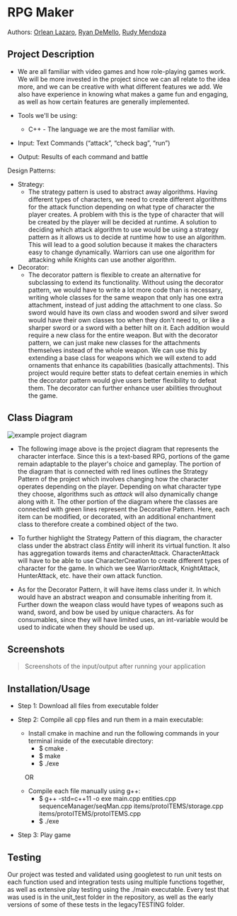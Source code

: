 # RPG Maker
 
  Authors: [Orlean Lazaro](https://github.com/olaza003), [Ryan DeMello](https://github.com/rdemello7300), [Rudy Mendoza](https://github.com/UrbanCoffee)
 

## Project Description
* We are all familiar with video games and how role-playing games work. We will be more invested in the project since we can all relate to the idea more, and we can be   creative with what different features we add. We also have experience in knowing what makes a game fun and engaging, as well as how certain features are generally implemented. 

* Tools we'll be using:
  * C++ - The language we are the most familiar with.
  
* Input: Text Commands (“attack”, “check bag”, “run”)
* Output: Results of each command and battle
  
Design Patterns: 
* Strategy: 
  * The strategy pattern is used to abstract away algorithms. Having different types of characters, we need to create different algorithms for the attack function depending on what type of character the player creates. A problem with this is the type of character that will be created by the player will be decided at runtime. A solution to deciding which attack algorithm to use would be using a strategy pattern as it allows us to decide at runtime how to use an algorithm. This will lead to a good solution because it makes the characters easy to change dynamically. Warriors can use one algorithm for attacking while Knights can use another algorithm. 
 * Decorator: 
    * The decorator pattern is flexible to create an alternative for subclassing to extend its functionality. Without using the decorator pattern, we would have to write a lot more code than is necessary, writing whole classes for the same weapon that only has one extra attachment, instead of just adding the attachment to one class. So sword would have its own class and wooden sword and silver sword would have their own classes too when they don't need to, or like a sharper sword or a sword with a better hilt on it. Each addition would require a new class for the entire weapon. But with the decorator pattern, we can just make new classes for the attachments themselves instead of the whole weapon. We can use this by extending a base class for weapons which we will extend to add ornaments that enhance its capabilities (basically attachments). This project would require better stats to defeat certain enemies in which the decorator pattern would give users better flexibility to defeat them. The decorator can further enhance user abilities throughout the game. 

## Class Diagram
![example project diagram](https://github.com/cs100/final-project-olaza003-rdeme005-rmend048/blob/master/images/Project%20Diagrams.jpg?raw=true)
* The following image above is the project diagram that represents the character interface. Since this is a text-based RPG, portions of the game remain adaptable to the player's choice and gameplay. The portion of the diagram that is connected with red lines outlines the Strategy Pattern of the project which involves changing how the character operates depending on the player. Depending on what character type they choose, algorithms such as *attack* will also dynamically change along with it. The other portion of the diagram where the classes are connected with green lines represent the Decorative Pattern. Here, each item can be modified, or decorated, with an additional enchantment class to therefore create a combined object of the two.
   
* To further highlight the Strategy Pattern of this diagram, the character class under the abstract class *Entity* will inherit its virtual function. It also has aggregation towards items and characterAttack. CharacterAttack will have to be able to use CharacterCreation to create different types of character for the game. In which we see WarriorAttack, KnightAttack, HunterAttack, etc. have their own attack function.
 
* As for the Decorator Pattern, it will have items class under it. In which would have an abstract weapon and consumable inheriting from it. Further down the weapon class would have types of weapons such as wand, sword, and bow be used by unique characters. As for consumables, since they will have limited uses, an int-variable would be used to indicate when they should be used up. 
 
 ## Screenshots
 > Screenshots of the input/output after running your application

 ## Installation/Usage
* Step 1: Download all files from executable folder
* Step 2: Compile all cpp files and run them in a main executable:
    * Install cmake in machine and run the following commands in your terminal inside of the executable directory:
        * $ cmake . 
        * $ make
        * $ ./exe
        
    &nbsp;&nbsp;&nbsp;&nbsp;OR

    * Compile each file manually using g++:
        * $ g++ -std=c++11 -o exe main.cpp entities.cpp sequenceManager/seqMan.cpp items/protoITEMS/storage.cpp items/protoITEMS/protoITEMS.cpp
        * $ ./exe

* Step 3: Play game

 ## Testing
Our project was tested and validated using googletest to run unit tests on each function used and integration tests using multiple functions together, as well as extensive play testing using the ./main executable. Every test that was used is in the unit_test folder in the repository, as well as the early versions of some of these tests in the legacyTESTING folder. 
 
